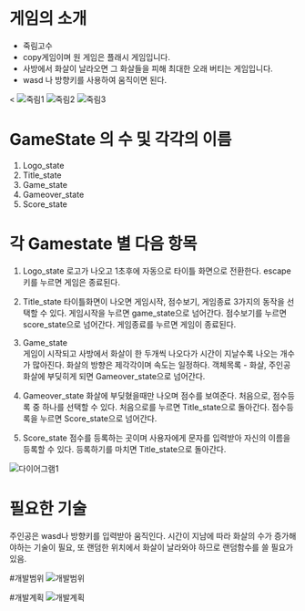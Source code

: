 # 게임의 소개
- 죽림고수
- copy게임이며 원 게임은 플래시 게임입니다.
- 사방에서 화살이 날라오면 그 화살들을 피해 최대한 오래 버티는 게임입니다. 
- wasd 나 방향키를 사용하여 움직이면 된다.

<
![죽림1](https://user-images.githubusercontent.com/70653452/94156102-a7c06f00-feba-11ea-91d8-fdcb54d4ef01.PNG)
![죽림2](https://user-images.githubusercontent.com/70653452/94156116-aa22c900-feba-11ea-83de-24af7ee4ea11.PNG)
![죽림3](https://user-images.githubusercontent.com/70653452/94156120-aabb5f80-feba-11ea-88e4-d193c76266ab.PNG)
>

# GameState 의 수 및 각각의 이름
1. Logo_state
2. Title_state
3. Game_state
4. Gameover_state
5. Score_state

# 각 Gamestate 별 다음 항목
1. Logo_state 
 로고가 나오고 1초후에 자동으로 타이틀 화면으로 전환한다.
 escape키를 누르면 게임은 종료된다. 

2. Title_state
 타이틀화면이 나오면 게임시작, 점수보기, 게임종료 3가지의 동작을 선택할 수 있다.
 게임시작을 누르면 game_state으로 넘어간다.
 점수보기를 누르면 score_state으로 넘어간다.
 게임종료를 누르면 게임이 종료된다.

3. Game_state  
 게임이 시작되고 사방에서 화살이 한 두개씩 나오다가 시간이 지날수록 나오는 개수가 많아진다. 화살의 방향은 제각각이며 속도는 일정하다. 
 객체목록 - 화살, 주인공
 화살에 부딪히게 되면 Gameover_state으로 넘어간다.

4. Gameover_state
 화살에 부딪혔을때만 나오며 점수를 보여준다. 처음으로, 점수등록 중 하나를 선택할 수 있다.
처음으로를 누르면 Title_state으로 돌아간다.
점수등록을 누르면 Score_state으로 넘어간다.  

5. Score_state
 점수를 등록하는 곳이며 사용자에게 문자를 입력받아 자신의 이름을 등록할 수 있다. 
등록하기를 마치면 Title_state으로 돌아간다. 

![다이어그램1](https://user-images.githubusercontent.com/70653452/95652667-b3a06800-0b2d-11eb-973c-d64b85334d2d.PNG)
# 필요한 기술
 주인공은 wasd나 방향키를 입력받아 움직인다.
 시간이 지남에 따라 화살의 수가 증가해야하는 기술이 필요,
 또 랜덤한 위치에서 화살이 날라와야 하므로 랜덤함수를 쓸 필요가 있음.
 
 
 
 #개발범위
 ![개발범위](https://user-images.githubusercontent.com/70653452/95652650-94a1d600-0b2d-11eb-8c60-929ad8dbc3c9.PNG)
 
 #개발계획
 ![개발계획](https://user-images.githubusercontent.com/70653452/95652652-966b9980-0b2d-11eb-8879-ddd9500cc8e9.PNG)
